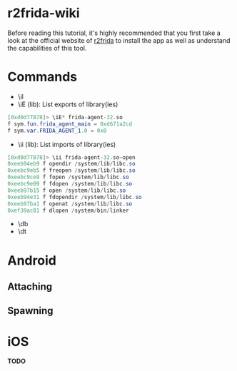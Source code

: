 # r2frida-wiki

Before reading this tutorial, it's highly recommended that you first take a look at the official website of [r2frida](https://github.com/nowsecure/r2frida) to install the app as well as understand the capabilities of this tool.

Commands
=========
- \il
- \iE (lib): List exports of library(ies)
```java
[0xd0d77878]> \iE* frida-agent-32.so
f sym.fun.frida_agent_main = 0xd671a2cd
f sym.var.FRIDA_AGENT_1.0 = 0x0
```

- \ii (lib): List imports of library(ies)
```java
[0xd0d77878]> \ii frida-agent-32.so~open
0xeeb94eb9 f opendir /system/lib/libc.so
0xeebc9eb5 f freopen /system/lib/libc.so
0xeebc9ce9 f fopen /system/lib/libc.so
0xeebc9e09 f fdopen /system/lib/libc.so
0xeeb97b15 f open /system/lib/libc.so
0xeeb94e31 f fdopendir /system/lib/libc.so
0xeeb97ba1 f openat /system/lib/libc.so
0xef39ac81 f dlopen /system/bin/linker
```
- \db
- \dt

Android
=======

Attaching
---------

Spawning
--------

iOS
===

**TODO**
